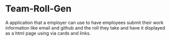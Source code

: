 # Team-Roll-Gen

A application that a employer can use to have employees submit their work information like email and github and the roll they take and have it displayed as a html page using via cards and links.
